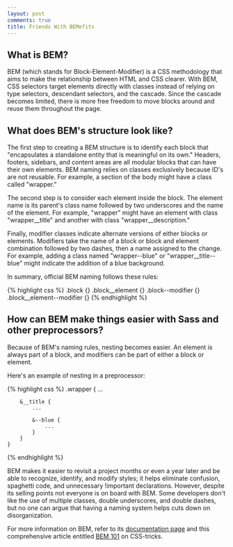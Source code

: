 ```yaml
---
layout: post
comments: true
title: Friends With BEMefits
---
```


## What is BEM?
BEM (which stands for Block-Element-Modifier) is a CSS methodology that aims to make the relationship between HTML and CSS clearer. With BEM, CSS selectors target elements directly with classes instead of relying on type selectors, descendant selectors, and the cascade. Since the cascade becomes limited, there is more free freedom to move blocks around and reuse them throughout the page.

## What does BEM's structure look like?

The first step to creating a BEM structure is to identify each block that "encapsulates a standalone entity that is meaningful on its own."  Headers, footers, sidebars, and content areas are all modular blocks that can have their own elements. BEM naming relies on classes exclusively because ID's are not reusable.  For example, a section of the body might have a class called "wrapper."

The second step is to consider each element inside the block.  The element name is its parent's class name followed by two underscores and the name of the element.  For example, "wrapper" might have an element with class "wrapper__title" and another with class "wrapper__description." 

Finally, modifier classes indicate alternate versions of either blocks or elements. Modifiers take the name of a block or block and element combination followed by two dashes, then a name assigned to the change. For example, adding a class named "wrapper--blue" or "wrapper__title--blue" might indicate the addition of a blue background.

In summary, official BEM naming follows these rules: 

{% highlight css %}
    .block {}
		.block__element {}
    .block--modifier {}
    .block__element--modifier {}
{% endhighlight %}

## How can BEM make things easier with Sass and other preprocessors?

Because of BEM's naming rules, nesting becomes easier.  An element is always part of a block, and modifiers can be part of either a block or element.

Here's an example of nesting in a preprocessor:

{% highlight css %}
    .wrapper {
        ...

        &__title {
            ...

            &--blue {
                ...
            }
        }
    }
{% endhighlight %}

BEM makes it easier to revisit a project months or even a year later and be able to recognize, identify, and modify styles; it helps eliminate confusion, spaghetti code, and unnecessary !important declarations.  However, despite its selling points not everyone is on board with BEM. Some developers don't like the use of multiple classes, double underscores, and double dashes, but no one can argue that having a naming system helps cuts down on disorganization.  

For more information on BEM, refer to its [documentation page](http://getbem.com) and this comprehensive article entitled [BEM 101](https://css-tricks.com/bem-101/) on CSS-tricks.
